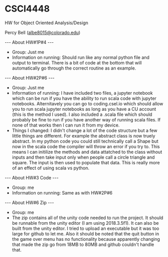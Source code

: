 # CSCI4448
HW for Object Oriented Analysis/Design

Percy Bell (albe8015@colorado.edu)

--- About HW#1P#4 ---

- Group: Just me
- Information on running: Should run like any normal python file and output to terminal. There is a bit of code at the bottom that will automatically go through the correct routine as an example.

--- About HW#2P#6 ---

- Group: Just me
- Information of running: I have included two files, a jupyter notebook which can be run if you have the ability to run scala code with jupyter notebooks. Alternitavely you can go to coding.csel.io which should allow you to run scala jupyter notebooks as long as you have a CU account (this is the method I used). I also included a .scala file which should probably be fine to run if you have another way of running scala files. If none of that works then I can run it from my device.
- Things I changed: I didn't change a lot of the code structure but a few little things are different. For example the abstract class is now truely abstract. In my python code you could still technically call a Shape but now in the scala code the compiler will throw an error if you try to. This means I can initilize the methods and data attatched to the class without inputs and then take input only when people call a circle triangle and square. The input is then used to populate that data. This is really more of an effect of using scala vs python.

--- About HW#3 Code ---
- Group: me
- Information on running: Same as with HW#2P#6

--- About HW#6 Zip ---
- Group: me
- The zip contains all of the unity code needed to run the project. It should be runnable from the unity editor (I am using 2018.3.5f1). It can also be built from the unity editor. I tried to upload an executable but it was too large for github to let me. Also it should be noted that the quit button in the game over menu has no functionality because apparently changing that made the zip go from 18MB to 80MB and github couldn't handle that. 
